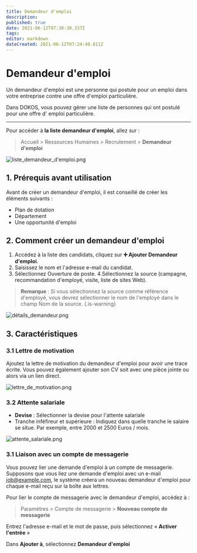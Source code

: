 ```yaml
---
title: Demandeur d'emploi
description: 
published: true
date: 2021-06-12T07:30:30.337Z
tags: 
editor: markdown
dateCreated: 2021-06-12T07:24:40.811Z
---
```


# Demandeur d'emploi

Un demandeur d'emploi est une personne qui postule pour un emploi dans votre entreprise contre une offre d'emploi particulière.

Dans DOKOS, vous pouvez gérer une liste de personnes qui ont postulé pour une offre d' emploi particulière.

---

Pour accéder à **la liste demandeur d'emploi**, allez sur :

> Accueil > Ressources Humaines > Recrutement > **Demandeur d'emploi**

![liste_demandeur_d'emploi.png](/humains-ressources/job-applicant/liste_demandeur_d'emploi.png)

## 1. Prérequis avant utilisation

Avant de créer un demandeur d'emploi, il est conseillé de créer les éléments suivants :

- Plan de dotation
- Département
- Une opportunité d'emploi

## 2. Comment créer un demandeur d'emploi

1. Accédez à la liste des candidats, cliquez sur **:heavy_plus_sign: Ajouter Demandeur d'emploi**.
2. Saisissez le nom et l'adresse e-mail du candidat.
3. Sélectionnez Ouverture de poste.
 4.Sélectionnez la source (campagne, recommandation d'employé, visite, liste de sites Web).

> **Remarque** : Si vous sélectionnez la source comme référence d'employé, vous devrez sélectionner le nom de l'employé dans le champ Nom de la source.
{.is-warning}

![détails_demandeur.png](/humains-ressources/job-applicant/détails_demandeur.png)

## 3. Caractéristiques

### 3.1 Lettre de motivation

Ajoutez la lettre de motivation du demandeur d'emploi pour avoir une trace écrite. Vous pouvez également ajouter son CV soit avec une pièce jointe ou alors via un lien direct.

![lettre_de_motivation.png](/humains-ressources/job-applicant/lettre_de_motivation.png)

### 3.2 Attente salariale

- **Devise** : Sélectionner la devise pour l'attente salariale
- Tranche inféfireur et supérieure : Indiquez dans quelle tranche le salaire se situe. Par exemple, entre 2000 et 2500 Euros / mois.

![attente_salariale.png](/humains-ressources/job-applicant/attente_salariale.png)

### 3.1 Liaison avec un compte de messagerie

Vous pouvez lier une demande d'emploi à un compte de messagerie. Supposons que vous liez une demande d'emploi avec un e-mail job@example.com, le système créera un nouveau demandeur d'emploi pour chaque e-mail reçu sur la boîte aux lettres.

Pour lier le compte de messagerie avec le demandeur d'emploi, accédez à :
> Paramètres > Compte de messagerie > **Nouveau compte de messagerie**

Entrez l'adresse e-mail et le mot de passe, puis sélectionnez « **Activer l'entrée** »

Dans **Ajouter à**, sélectionnez **Demandeur d'emploi**

